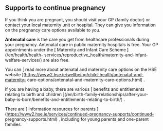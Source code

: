 ##  Supports to continue pregnancy

If you think you are pregnant, you should visit your GP (family doctor) or
contact your local maternity unit or hospital. They can give you information
on the pregnancy care options available to you.

**Antenatal care** is the care you get from healthcare professionals during
your pregnancy. Antenatal care in public maternity hospitals is free. Your GP
appointments under the [ Maternity and Infant Care Scheme ](/en/health/health-
services/reproductive_health/maternity-and-infant-welfare-services/) are also
free.

You can [ read more about antenatal and maternity care options on the HSE
website ](https://www2.hse.ie/wellbeing/child-health/antenatal-and-maternity-
care-options/antenatal-and-maternity-care-options.html) .

If you are having a baby, there are various [ benefits and entitlements
relating to birth and children ](/en/birth-family-relationships/after-your-
baby-is-born/benefits-and-entitlements-relating-to-birth/) .

There are [ information resources for parents
](https://www2.hse.ie/services/continued-pregnancy-supports/continued-
pregnancy-supports.html) , including for young parents and one-parent
families.
